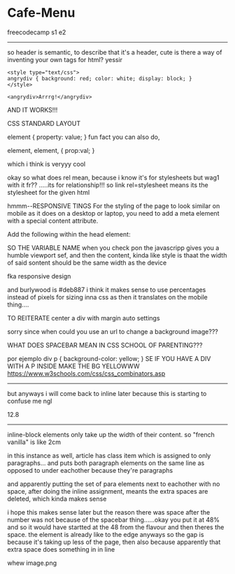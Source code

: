 # Cafe-Menu
freecodecamp s1 e2
__________________________________________________________________________

so header is semantic, to describe that it's a header, cute
        is there a way of inventing your own tags for html? yessir
    
    <style type="text/css">
    angrydiv { background: red; color: white; display: block; }
    </style>

    <angrydiv>Arrrg!</angrydiv>

AND IT WORKS!!!

CSS STANDARD LAYOUT

element { <!--you can use a .element if you want to incorporate class-->
 property: value;
}
fun fact you can also do, 

element, element, {
    prop:val;
}

which i think is veryyy cool 

okay so what does rel mean, because i know it's for stylesheets but wag1 with it fr??
.....its for relationship!!! so link rel=stylesheet means its the stylesheet for the given html

hmmm--RESPONSIVE TINGS
For the styling of the page to look similar on mobile as it does on a desktop or laptop, you need to add a meta element with a special content attribute. 

Add the following within the head element:

<meta name="viewport" content="width= device-width, initial-scale=1.0" />
SO THE VARIABLE NAME when you check pon the javascripp gives you a humble viewport sef, and then the content, kinda like style is thaat the width of said sontent should be the same width as the device

fka responsive design

and burlywood is #deb887
i think it makes sense to use percentages instead of pixels for sizing inna css as then it translates on the mobile thing....

TO REITERATE
 center a div with margin auto settings

 sorry since when could you use an url to change a background image???


 WHAT DOES SPACEBAR MEAN IN CSS SCHOOL OF PARENTING???
 <!--
 is this code??
 but spacebar means descendant
 i think it means take characteristics of both css classes 

 icl i feel like this was html as opposed to for css but we move

OH SO IF YOU HAVE AN ELEMENT INSIDE OF THE OTHER THEN USE THE FOLLOWING CSS

 -->
 por ejemplo
    div p {
  background-color: yellow;
}
SE IF YOU HAVE A DIV WITH A P INSIDE MAKE THE BG YELLOWWW
https://www.w3schools.com/css/css_combinators.asp
________________________________________________________________

 but anyways i will come back to inline later because this is starting to confuse me ngl

 12.8
 ____________________________________________
inline-block elements only take up the width of their content. so "french vanilla" is like 2cm

in this instance as well, article has class item which is assigned to only paragraphs... and puts both paragraph elements on the same line as opposed to under eachother because they're paragraphs

and apparently putting the set of para elements next to eachother with no space, after doing the inline assignment, meants the extra spaces are deleted, which kinda makes sense

i hope this makes sense later but the reason there was space after the number was not because of the spacebar thing......okay you put it at 48% and so it would have startted at the 48 from the flavour and then theres the space. the element is already like to the edge anyways so the gap is because it's taking up less of the page, then also because apparently that extra space does something in in line

whew
image.png